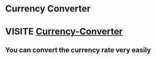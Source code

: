 # Currency Converter

# VISITE [Currency-Converter](https://sanju-1114.github.io/currencyConverter/)

## You can convert the currency rate very easily 